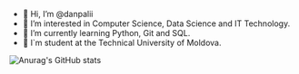 - 👋 Hi, I’m @danpalii
- 👀 I’m interested in Computer Science, Data Science and IT Technology.
- 🌱 I’m currently learning Python, Git and SQL.
- 🏫 I`m student at the Technical University of Moldova.



![Anurag's GitHub stats](https://github-readme-stats.vercel.app/api?username=danpalii&show_icons=true&theme=Gradient)

